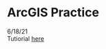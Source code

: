 ﻿# ArcGIS Practice  

6/18/21  
Tutiorial [here](https://developers.arcgis.com/net/maps-2d/tutorials/display-a-map/)  